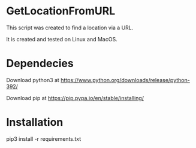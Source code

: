 # GetLocationFromURL

This script was created to find a location via a URL.

It is created and tested on Linux and MacOS.

# Dependecies

Download python3 at https://www.python.org/downloads/release/python-392/

Download pip at https://pip.pypa.io/en/stable/installing/

# Installation

pip3 install -r requirements.txt

